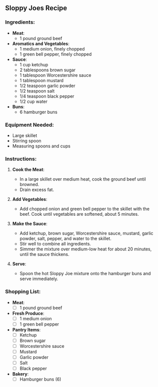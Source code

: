 ## Sloppy Joes Recipe

### Ingredients:
- **Meat**:
  - 1 pound ground beef
- **Aromatics and Vegetables**:
  - 1 medium onion, finely chopped
  - 1 green bell pepper, finely chopped
- **Sauce**:
  - 1 cup ketchup
  - 2 tablespoons brown sugar
  - 1 tablespoon Worcestershire sauce
  - 1 tablespoon mustard
  - 1/2 teaspoon garlic powder
  - 1/2 teaspoon salt
  - 1/4 teaspoon black pepper
  - 1/2 cup water
- **Buns**:
  - 6 hamburger buns

### Equipment Needed:
- Large skillet
- Stirring spoon
- Measuring spoons and cups

### Instructions:

1. **Cook the Meat**:
   - In a large skillet over medium heat, cook the ground beef until browned.
   - Drain excess fat.

2. **Add Vegetables**:
   - Add chopped onion and green bell pepper to the skillet with the beef. Cook until vegetables are softened, about 5 minutes.

3. **Make the Sauce**:
   - Add ketchup, brown sugar, Worcestershire sauce, mustard, garlic powder, salt, pepper, and water to the skillet.
   - Stir well to combine all ingredients.
   - Simmer the mixture over medium-low heat for about 20 minutes, until the sauce thickens.

4. **Serve**:
   - Spoon the hot Sloppy Joe mixture onto the hamburger buns and serve immediately.

### Shopping List:

- **Meat**:
  - [ ] 1 pound ground beef
- **Fresh Produce**:
  - [ ] 1 medium onion
  - [ ] 1 green bell pepper
- **Pantry Items**:
  - [ ] Ketchup
  - [ ] Brown sugar
  - [ ] Worcestershire sauce
  - [ ] Mustard
  - [ ] Garlic powder
  - [ ] Salt
  - [ ] Black pepper
- **Bakery**:
  - [ ] Hamburger buns (6)
